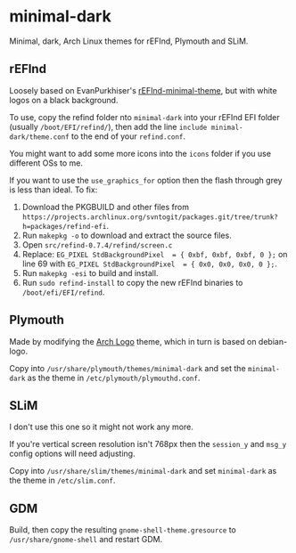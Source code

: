 minimal-dark
============
Minimal, dark, Arch Linux themes for rEFInd, Plymouth and SLiM.

rEFInd
-------------------------
Loosely based on EvanPurkhiser's [rEFInd-minimal-theme](https://github.com/EvanPurkhiser/rEFInd-minimal-theme), but with white logos on a black background.

To use, copy the refind folder nto `minimal-dark` into your rEFInd EFI folder (usually `/boot/EFI/refind/`), then add the line `include minimal-dark/theme.conf` to the end of your `refind.conf`.

You might want to add some more icons into the `icons` folder if you use different OSs to me.

If you want to use the `use_graphics_for` option then the flash through grey is less than ideal. To fix:

1. Download the PKGBUILD and other files from `https://projects.archlinux.org/svntogit/packages.git/tree/trunk?h=packages/refind-efi`.
2. Run `makepkg -o` to download and extract the source files.
3. Open `src/refind-0.7.4/refind/screen.c`
4. Replace: `EG_PIXEL StdBackgroundPixel  = { 0xbf, 0xbf, 0xbf, 0 };` on line 69 with `EG_PIXEL StdBackgroundPixel  = { 0x0, 0x0, 0x0, 0 };`.
5. Run `makepkg -esi` to build and install.
6. Run `sudo refind-install` to copy the new rEFInd binaries to `/boot/efi/EFI/refind`.


Plymouth
-------------------------
Made by modifying the [Arch Logo](http://karlinux.deviantart.com/art/Arch-Logo-Plymouth-Theme-209553250) theme, which in turn is based on debian-logo.

Copy into `/usr/share/plymouth/themes/minimal-dark` and set the `minimal-dark` as the theme in
`/etc/plymouth/plymouthd.conf`.

SLiM
-------------------------
I don't use this one so it might not work any more.

If you're vertical screen resolution isn't 768px then the `session_y` and `msg_y` config options
will need adjusting.

Copy into `/usr/share/slim/themes/minimal-dark` and set `minimal-dark` as the theme in `/etc/slim.conf`.

GDM
-------------------------
Build, then copy the resulting `gnome-shell-theme.gresource` to `/usr/share/gnome-shell` and restart GDM.
